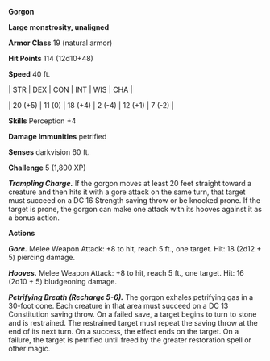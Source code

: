 **Gorgon**

**Large monstrosity, unaligned**

**Armor Class** 19 (natural armor)

**Hit Points** 114 (12d10+48)

**Speed** 40 ft.

|   STR   |   DEX   |   CON   |   INT   |   WIS   |   CHA   |
  
| 20 (+5) | 11 (0) | 18 (+4) | 2 (-4) | 12 (+1) | 7 (-2) |

**Skills** Perception +4

**Damage Immunities** petrified

**Senses** darkvision 60 ft.

**Challenge** 5 (1,800 XP)

***Trampling Charge.*** If the gorgon moves at least 20 feet straight toward a creature and then hits it with a gore attack on the same turn, that target must succeed on a DC 16 Strength saving throw or be knocked prone. If the target is prone, the gorgon can make one attack with its hooves against it as a bonus action.

**Actions**

***Gore.*** Melee Weapon Attack: +8 to hit, reach 5 ft., one target. Hit: 18 (2d12 + 5) piercing damage.

***Hooves.*** Melee Weapon Attack: +8 to hit, reach 5 ft., one target. Hit: 16 (2d10 + 5) bludgeoning damage.

***Petrifying Breath (Recharge 5-6).*** The gorgon exhales petrifying gas in a 30-foot cone. Each creature in that area must succeed on a DC 13 Constitution saving throw. On a failed save, a target begins to turn to stone and is restrained. The restrained target must repeat the saving throw at the end of its next turn. On a success, the effect ends on the target. On a failure, the target is petrified until freed by the greater restoration spell or other magic.

